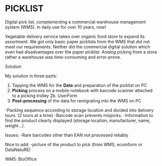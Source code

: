 # PICKLIST
Digital pick list, complementing a commercial warehouse management system (WMS). 
In daily use for over 10 years, now!


Vegetable delivery service takes over organic food store to expand its assortment. 
We got only basic paper picklists from the WMS that did not meet our requirements. Neither did the commercial digital solution which even had disadvantages over the paper picklist.
*Analog* picking from a store rather a warehouse was time-consuming and error-prone. 



Solution 

My solution in three parts:
1. Tapping the WMS for the **Data** and preparation of the picklist on PC
2. **Picking** process on a mobile notebook with barcode scanner attached to a picking trolley
2b. UserForm
3. **Post-processing** of the data for remigrating into the WMS on PC


-Packing sequence according to storage location and divided into delivery tours. (2 tours at a time)
-Barcode scan prevents mispicks.
-Information to find the product clearly displayed (storage location, manufacturer, name, weight…).

Issues:
-Rare barcodes other than EAN not processed reliably


Nice to add:
-picture of the product to pick (from WMS, ecoinform or DataNatuRE)

WMS: BioOffice
